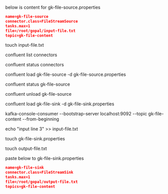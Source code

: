
below is content for gk-file-source.properties


```json
name=gk-file-source
connector.class=FileStreamSource
tasks.max=1
file=/root/gopal/input-file.txt
topic=gk-file-content

```


 touch input-file.txt

 confluent list connectors
 
 confluent status connectors
 
 confluent load gk-file-source -d gk-file-source.properties
 
 confluent status gk-file-source
 
  confluent unload gk-file-source
  
  
   confluent load gk-file-sink -d gk-file-sink.properties


 
 
 kafka-console-consumer --bootstrap-server localhost:9092 --topic gk-file-content --from-beginning

 
 echo "input line 3" >> input-file.txt

 
 
 
touch gk-file-sink.properties

touch output-file.txt

paste below to gk-file-sink.properties


```json
name=gk-file-sink
connector.class=FileStreamSink
tasks.max=1
file=/root/gopal/output-file.txt
topics=gk-file-content
```













